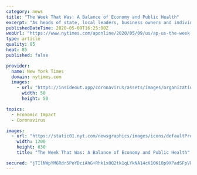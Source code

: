 ```yaml
---
category: news
title: "The Week That Was: A Balance of Economy and Public Health"
excerpt: "As heads of state, local leaders, business owners and individual citizens weighed the costs of re-opening the global economy, fears of new outbreaks grew. A central question emerged: How much infection and loss of life will emerge amid the push to restart business?"
publishedDateTime: 2020-05-09T16:25:00Z
webUrl: "https://www.nytimes.com/aponline/2020/05/09/us/ap-us-the-week-that-was.html"
type: article
quality: 85
heat: 85
published: false

provider:
  name: New York Times
  domain: nytimes.com
  images:
    - url: "https://insideout.app/coronavirus/assets/images/organizations/nytimes.com-50x50.jpg"
      width: 50
      height: 50

topics:
  - Economic Impact
  - Coronavirus

images:
  - url: "https://static01.nyt.com/newsgraphics/images/icons/defaultPromoCrop.png"
    width: 1200
    height: 630
    title: "The Week That Was: A Balance of Economy and Public Health"

secured: "jTIlNWpYM6Rdr5PoYDciAhG+Rhk1x0Q2tk1qLYkNA14cK10K18p9XPadSFpVkAh5jIWgulug0tbvyid6tIQcLGGn/TvCb2+DLg49RHFkoLM65ZpuAGuWvrDKTxnTBjPqfNq8+4O+pYKWYNIJxXv5T3F4J1gvqMASl8mrIEuz9EXw5glkOxgOGS2+AkuKad4/59aX/d2LQep3titYko86nP4y33BnAG54h409puL5hBkTfY8hB2449UwCEYO5LrWUc5Wno2NCVRkRgoEcMBXfgiNHQ4PKJ1dLniviJR9UxTW4LW9w934qTNVtcs9VmxeZ;HT9w3sUmLToh8jSJX4huvw=="
---
```


